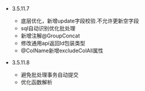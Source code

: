 - 3.5.11.7
  - 底层优化，新增update字段校验.不允许更新空字段
  - sql自动识别优化批处理
  - 新增注解@GroupConcat
  - 修改通用api返回Id包装类型
  - @ColName新增excludeColAll属性

- 3.5.11.8
  - 避免批处理事务自动提交
  - 优化函数解析  
  